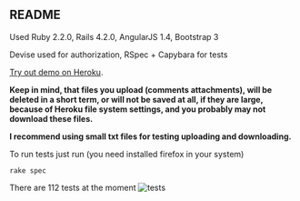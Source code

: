 ## README

Used Ruby 2.2.0, Rails 4.2.0, AngularJS 1.4, Bootstrap 3

Devise used for authorization, RSpec + Capybara for tests

[Try out demo on Heroku](https://young-stream-5505.herokuapp.com/#/todo).

**Keep in mind, that files you upload (comments attachments), will be deleted in a short term, or will not be saved at all, if they are large, because of Heroku file system settings, and you probably may not download these files.**

**I recommend using small txt files for testing uploading and downloading.**

To run tests just run (you need installed firefox in your system)
```
rake spec
```
There are 112 tests at the moment
![tests](https://pp.vk.me/c628527/v628527426/bf9e/5pIQRQ82t9I.jpg)

